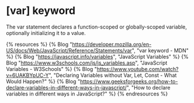 # [var] keyword

The var statement declares a function-scoped or globally-scoped variable, optionally initializing it to a value.

{% resources %}
  {% Blog "https://developer.mozilla.org/en-US/docs/Web/JavaScript/Reference/Statements/var", "var keyword - MDN" %}
  {% Blog "https://javascript.info/variables", "JavaScript Variables" %}
  {% Blog "https://www.w3schools.com/js/js_variables.asp", "JavaScript Variables - W3Schools" %}
  {% Blog "https://www.youtube.com/watch?v=6UAKBYpUC-Y", "Declaring Variables without Var, Let, Const - What Would Happen?" %}
  {% Blog "https://www.geeksforgeeks.org/how-to-declare-variables-in-different-ways-in-javascript/", "How to declare variables in different ways in JavaScript?" %}
{% endresources %}



